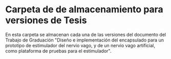 <h1> Carpeta de de almacenamiento para versiones de Tesis </h1>

En esta carpeta se almacenan cada una de las versiones del documento del Trabajo de Graduación "Diseño e implementación del encapsulado para un prototipo de estimulador del nervio vago, y de un nervio vago artificial, como plataforma de pruebas para el estimulador". 
